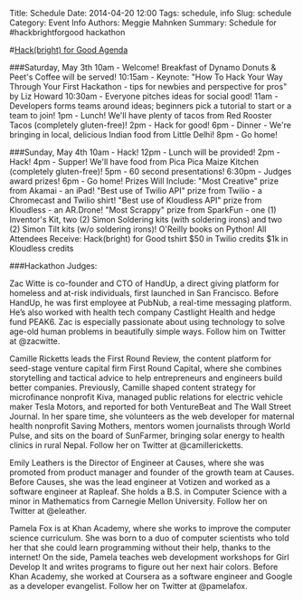 Title: Schedule
Date: 2014-04-20 12:00
Tags: schedule, info
Slug: schedule
Category: Event Info
Authors: Meggie Mahnken
Summary: Schedule for #hackbrightforgood hackathon



#[Hack(bright) for Good Agenda](https://www.eventbrite.com/e/hackbright-for-good-hackathon-tickets-10900592967)

###Saturday, May 3th
10am - Welcome! Breakfast of Dynamo Donuts & Peet's Coffee will be served!
10:15am - Keynote: "How To Hack Your Way Through Your First Hackathon - tips for newbies and perspective for pros" by Liz Howard
10:30am - Everyone pitches ideas for social good!
11am - Developers forms teams around ideas; beginners pick a tutorial to start or a team to join!
1pm - Lunch! We'll have plenty of tacos from Red Rooster Tacos (completely gluten-free)!
2pm - Hack for good!
6pm - Dinner - We're bringing in local, delicious Indian food from Little Delhi!
8pm - Go home!

###Sunday, May 4th
10am - Hack!
12pm - Lunch will be provided!
2pm - Hack!
4pm - Supper! We'll have food from Pica Pica Maize Kitchen (completely gluten-free)!
5pm - 60 second presentations!
6:30pm - Judges award prizes! 
6pm - Go home!
Prizes Will Include:
"Most Creative" prize from Akamai - an iPad!
"Best use of Twilio API" prize from Twilio - a Chromecast and Twilio shirt!
"Best use of Kloudless API" prize from Kloudless - an AR.Drone!
"Most Scrappy" prize from SparkFun - one (1)  Inventor's Kit, two (2) Simon Soldering kits (with soldering irons) and two (2) Simon Tilt kits (w/o soldering irons)!
O'Reilly books on Python!
All Attendees Receive:
Hack(bright) for Good tshirt
$50 in Twilio credits
$1k in Kloudless credits

###Hackathon Judges: 

Zac Witte is co-founder and CTO of HandUp, a direct giving platform for homeless and at-risk individuals, first launched in San Francisco. Before HandUp, he was first employee at PubNub, a real-time messaging platform. He’s also worked with health tech company Castlight Health and hedge fund PEAK6. Zac is especially passionate about using technology to solve age-old human problems in beautifully simple ways. Follow him on Twitter at @zacwitte.

Camille Ricketts leads the First Round Review, the content platform for seed-stage venture capital firm First Round Capital, where she combines storytelling and tactical advice to help entrepreneurs and engineers build better companies. Previously, Camille shaped content strategy for microfinance nonprofit Kiva, managed public relations for electric vehicle maker Tesla Motors, and reported for both VentureBeat and The Wall Street Journal. In her spare time, she volunteers as the web developer for maternal health nonprofit Saving Mothers, mentors women journalists through World Pulse, and sits on the board of SunFarmer, bringing solar energy to health clinics in rural Nepal. Follow her on Twitter at @camillericketts.

Emily Leathers is the Director of Engineer at Causes, where she was promoted from product manager and founder of the growth team at Causes. Before Causes, she was the lead engineer at Votizen and worked as a software engineer at Rapleaf. She holds a B.S. in Computer Science with a minor in Mathematics from Carnegie Mellon University. Follow her on Twitter at @eleather.
 
Pamela Fox is at Khan Academy, where she works to improve the computer science curriculum. She was born to a duo of computer scientists who told her that she could learn programming without their help, thanks to the internet! On the side, Pamela teaches web development workshops for Girl Develop It and writes programs to figure out her next hair colors. Before Khan Academy, she worked at Coursera as a software engineer and Google as a developer evangelist. Follow her on Twitter at @pamelafox.